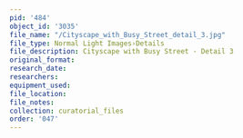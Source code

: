 ```yaml
---
pid: '484'
object_id: '3035'
file_name: "/Cityscape_with_Busy_Street_detail_3.jpg"
file_type: Normal Light Images›Details
file_description: Cityscape with Busy Street - Detail 3
original_format:
research_date:
researchers:
equipment_used:
file_location:
file_notes:
collection: curatorial_files
order: '047'
---
```

